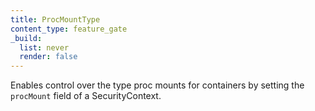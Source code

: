 ```yaml
---
title: ProcMountType
content_type: feature_gate
_build:
  list: never
  render: false
---
```

Enables control over the type proc mounts for containers
by setting the `procMount` field of a SecurityContext.
